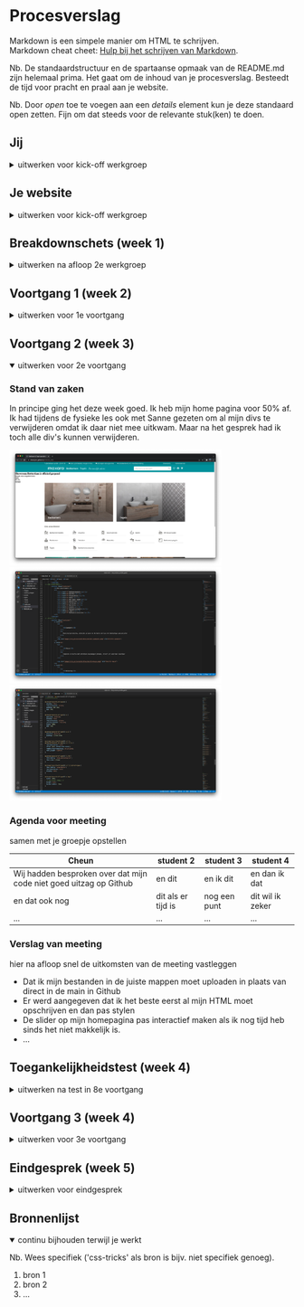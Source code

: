 # Procesverslag
Markdown is een simpele manier om HTML te schrijven.  
Markdown cheat cheet: [Hulp bij het schrijven van Markdown](https://github.com/adam-p/markdown-here/wiki/Markdown-Cheatsheet).

Nb. De standaardstructuur en de spartaanse opmaak van de README.md zijn helemaal prima. Het gaat om de inhoud van je procesverslag. Besteedt de tijd voor pracht en praal aan je website.

Nb. Door *open* toe te voegen aan een *details* element kun je deze standaard open zetten. Fijn om dat steeds voor de relevante stuk(ken) te doen.





## Jij

<details>
<summary>uitwerken voor kick-off werkgroep</summary>

### Auteur:
Cheun Yin Zhang

#### Je startniveau:
Rood en Zwarte piste

#### Je focus:
Responsive
 
</details>





## Je website

<details >
<summary>uitwerken voor kick-off werkgroep</summary>

### Je opdracht:
https://www.maxaro.nl

#### Screenshot(s) van de eerste pagina (small screen): 
Home page
<img src="readme_images/small_screen_screenshot/home_page.png" width="375px" alt="home page">

#### Screenshot(s) van de tweede pagina (small screen):
Product detail page
<img src="readme_images/small_screen_screenshot/product_page.jpg" alt="home page">

 
</details>



## Breakdownschets (week 1)

<details>
<summary>uitwerken na afloop 2e werkgroep</summary>

### de hele pagina: 
<img src="readme_images/week_1/breakdown-schets-homepage.png" width="375px" alt="breakdown schets">

### dynamisch deel (bijv menu): 
<img src="images/dummy-plaatje.jpg" width="375px" alt="breakdown van een dynamisch deel">

### wellicht nog een dynamisch deel (bijv filter): 
<img src="images/dummy-plaatje.jpg" width="375px" alt="breakdown van nog een dynamisch deel">

</details>





## Voortgang 1 (week 2)

<details>
<summary>uitwerken voor 1e voortgang</summary>

### Stand van zaken
 Ik ging eerst beginnen met de desktop nav bar sinds ik de elementen eerst goede wilde zetten. Opzicht ging het goed, het was wel even puzzelen omdat het al een tijdje geleden is dat ik met css had gewerkt. 

<img src="readme_images/week_2/html-week-2.png" width="375px" alt="html">
 <img src="readme_images/week_2/css-week-2.png" width="375px" alt="css">

### Agenda voor meeting
samen met je groepje opstellen

| student 1      | student 2          | student 3    | student 4        |
| ---            | ---                | ---          | ---              |
| dit bespreken  | en dit             | en ik dit    | en dan ik dat    |
| en dat ook nog | dit als er tijd is | nog een punt | dit wil ik zeker |
| ...            | ...                | ...          | ...              |


### Verslag van meeting
hier na afloop snel de uitkomsten van de meeting vastleggen

- Ik had te veel div's die onnodig waren, ik ga nu proberen om ze te verwijderen
- Het is gelukt om een icon in de input veld te krijgen
- Ik heb geleerd hoe je een icon ook kan laten bewegen als je er over heen hover
- ...

</details>





## Voortgang 2 (week 3)

<details open>
<summary>uitwerken voor 2e voortgang</summary>

### Stand van zaken
In principe ging het deze week goed. Ik heb mijn home pagina voor 50% af. Ik had tijdens de fysieke les ook met Sanne gezeten om al mijn divs te verwijderen omdat ik daar niet mee uitkwam. Maar na het gesprek had ik toch alle div's kunnen verwijderen. 

<img src="readme_images/week_3/home_page.png" width="375px" alt="home pagina week 3">
<img src="readme_images/week_3/html_week3.png" width="375px" alt="html code week 3">
<img src="readme_images/week_3/css_week3.png" width="375px" alt="css code week 3">


### Agenda voor meeting
samen met je groepje opstellen

| Cheun    | student 2          | student 3    | student 4        |
| ---            | ---                | ---          | ---              |
| Wij hadden besproken over dat mijn code niet goed uitzag op Github  | en dit             | en ik dit    | en dan ik dat    |
| en dat ook nog | dit als er tijd is | nog een punt | dit wil ik zeker |
| ...            | ...                | ...          | ...              |


### Verslag van meeting
hier na afloop snel de uitkomsten van de meeting vastleggen

- Dat ik mijn bestanden in de juiste mappen moet uploaden in plaats van direct in de main in Github
- Er werd aangegeven dat ik het beste eerst al mijn HTML moet opschrijven en dan pas stylen
- De slider op mijn homepagina pas interactief maken als ik nog tijd heb sinds het niet makkelijk is.
- ...

</details>





## Toegankelijkheidstest (week 4)

<details>
<summary>uitwerken na test in 8e voortgang</summary>

### Bevindingen
Lijst met je bevindingen die in de test naar voren kwamen:

#### Titel eerste bevinding
Wanneer je alleen TAB gebruik gaat die qua volgorder van links naar rechts naar recht naar links. Dit heeft te maken omdat ik flex-direction row reverse gebruik. Sinds ik het responsive probeer te maken weet ik niet exact hoe ik dit oplos

Hier een omschrijving van hoe het opgelost kan worden (met indien nodig een afbeelding)


#### Animatie
Ons assortiment  anchor links in plaats van underline de tekst dikker maken tijdens hover zodat het makkelijker wordt om te zien en er ook mooier uitziet.
<img src="readme_images/week_4/old_hover_ons_assortiment.png" alt="oud hover assortiment">

Hier een omschrijving van hoe het opgelost kan worden (met indien nodig een afbeelding)
In plaats van :hover underline scale gebruiken.
<img src="readme_images/week_4/nieuw_hover_ons_assortiment.png" alt="nieuw hover assortiment">


#### Titel volgende bevinding. 
Hier korte omschrijving (met indien nodig een afbeelding)

Hier een omschrijving van hoe het opgelost kan worden (met indien nodig een afbeelding)


#### Titel nog een bevinding. 
Hier korte omschrijving (met indien nodig een afbeelding)

Hier een omschrijving van hoe het opgelost kan worden (met indien nodig een afbeelding)

</details>





## Voortgang 3 (week 4)

<details>
<summary>uitwerken voor 3e voortgang</summary>

### Stand van zaken
De laatste week was niet makkelijk. I.v.m. vormgeving moest ik veel inhalen voor FED. Ik moest toen keuzes maken wat ik nog ga maken. Of een makkelijk tweede pagina en extra animatie of een moeiijk pagina met minder animatie. Ik koos voor de tweede omdat ik responsive doe.


### Agenda voor meeting
samen met je groepje opstellen

| student 1      | student 2          | student 3    | student 4        |
| ---            | ---                | ---          | ---              |
| mijn slider in de home-page zag er niet goed uit  | en dit             | en ik dit    | en dan ik dat    |
| en dat ook nog | dit als er tijd is | nog een punt | dit wil ik zeker |
| ...            | ...                | ...          | ...              |


### Verslag van meeting
hier na afloop snel de uitkomsten van de meeting vastleggen

- gebruik maken van clamp
- punt 2
- nog een punt
- ...

</details>





## Eindgesprek (week 5)

<details>
<summary>uitwerken voor eindgesprek</summary>

### Stand van zaken
hier dit ging goed & dit was lastig (neem ook screenshots op van delen van je website en code)

### Screenshot(s)

hier screenshot(s) van je eindresultaat

</details>





## Bronnenlijst

<details open>
<summary>continu bijhouden terwijl je werkt</summary>

Nb. Wees specifiek ('css-tricks' als bron is bijv. niet specifiek genoeg).

1. bron 1
2. bron 2
3. ...

</details>
